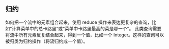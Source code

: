 ## 归约

如何把一个流中的元素组合起来，使用 reduce 操作来表达更复杂的查询，比如“计算菜单中的总卡路里”或“菜单中卡路里最高的菜是哪一个”。
此类查询需要将流中所有元素反复结合起来，得到一个值，比如一个 Integer。这样的查询可以被归类为归约操作（将流归约成一个值）。